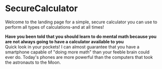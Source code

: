 # SecureCalculator
Welcome to the landing page for a simple, secure calculator you can use to perform all types of calculations-and at all times!

<b>Have you been told that you should learn to do mental math because you are not always going to have a calculator available to you</b></br>
Quick look in your pockets! I can almost guarantee that you have a smartphone capable of "doing more math" than your feeble brain could ever do. Today's phones are more powerful than the computers that took the astronauts to the Moon. 
